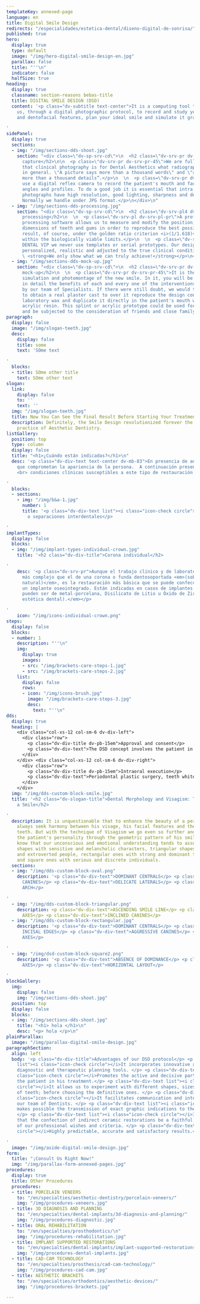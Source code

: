 ```yaml
---
templateKey: annexed-page
language: en
title: Digital Smile Design
redirects: "/especialidades/estetica-dental/diseno-digital-de-sonrisa/"
published: true
hero:
  display: true
  type: default
  image: "/img/hero-digital-smile-design-en.jpg"
  parallax: false
  title: "''\n"
  indicator: false
  halfSize: true
heading:
  display: true
  classname: section-reasons bebas-title
  title: DIGITAL SMILE DESIGN (DSD)
  content: '<p class="dv-subtitle text-center">It is a computing tool that allows
    us, through a digital photographic protocol, to record and study your proportions
    and dentofacial features, plan your ideal smile and simulate it graphically.</p>

'
sidePanel:
  display: true
  sections:
  - img: "/img/sections-dds-shoot.jpg"
    section: "<div class=\"dv-sp-srv-cd\">\n  <h2 class=\"dv-srv-pr dv-srv-pr-45\">Images
      capture</h2>\n\n  <p class=\"dv-srv-pr dv-srv-pr-45\">We are fully convinced
      that clinical photography is for Dental Aesthetics what radiography is for Dentistry
      in general. \"A picture says more than a thousand words\" and \"a picture shows
      more than a thousand details”.</p>\n  \n  <p class=\"dv-srv-pr dv-srv-pr-45\">We
      use a digital reflex camera to record the patient's mouth and face from various
      angles and profiles. To do a good job it is essential that intra and extraoral
      photographs have high resolution, good lighting, sharpness and depth of field.
      Normally we handle under JPG format.</p>\n</div>\n"
  - img: "/img/sections-dds-processing.jpg"
    section: "<div class=\"dv-sp-srv-cd\">\n  <h2 class=\"dv-srv-pl4 dv-pb-15em\">Computer
      processing</h2>\n  \n  <p class=\"dv-srv-pl dv-srv-pl-pr\">A professional image
      processing software allows us to measure and modify the position, shape and
      dimensions of teeth and gums in order to reproduce the best possible aesthetic
      result, of course, under the golden ratio criterion <i>(1/1.618)</i> and always
      within the biologically viable limits.</p>\n  \n  <p class=\"dv-srv-pl dv-srv-pl-pr\">In
      DENTAL VIP we never use templates or serial prototypes. Our designs are completely
      personalized, realistic and adjusted to the true clinical condition of the person.
      \ <strong>We only show what we can truly achieve!</strong></p>\n</div>\n"
  - img: "/img/sections-dds-mock-up.jpg"
    section: "<div class=\"dv-sp-srv-cd\">\n  <h2 class=\"dv-srv-pr dv-srv-pr-45\">Digital
      mock-up</h2>\n  \n  <p class=\"dv-srv-pr dv-srv-pr-45\">It is the final projection,
      simulation and photomontage of the new smile. In it, you will be able to appreciate
      in detail the benefits of each and every one of the interventions suggested
      by our team of Specialists. If there were still doubt, we would then proceed
      to obtain a real plaster cast to over it reproduce the design contemplated in
      laboratory wax and duplicate it directly in the patient's mouth with a special
      acrylic resin. This splint or acrylic prototype could be used for up to a week
      and be subjected to the consideration of friends and close family.</p>\n</div>\n"
paragraph:
  display: false
  image: "/img/slogan-teeth.jpg"
  desc:
    display: false
    title: some
    text: 'SOme text

'
  blocks:
  - title: SOme other title
    text: SOme other text
slogan:
  link:
    display: false
    to: ''
    text: ''
  img: "/img/slogan-teeth.jpg"
  title: Now You Can See the Final Result Before Starting Your Treatment!
  description: Definitely, the Smile Design revolutionized forever the study and clinical
    practice of Aesthetic Dentistry.
listGallery:
  position: top
  type: column
  display: false
  title: "<h1>¿Cuándo están indicadas?</h1>\n"
  desc: '<p class="dv-div-text text-center dv-mb-83">En presencia de anomalías estéticas
    que comprometan la apariencia de la persona.  A continuación presentamos diversas
    <br> condiciones clínicas susceptibles a este tipo de restauración dental:</p>

'
  blocks:
  - sections:
    - img: "/img/b&a-1.jpg"
      number: 1
      title: '<p class="dv-div-text list"><i class="icon-check circle"></i>Diastemas
        o separaciones interdentales</p>

'
implantTypes:
  display: false
  blocks:
  - img: "/img/implant-types-individual-crown.jpg"
    title: '<h2 class="dv-div-title">Corona individual</h2>

'
    desc: '<p class="dv-srv-pr">Aunque el trabajo clínico y de laboratorio es mucho
      más complejo que el de una corona o funda dentosoportada <em>(sobre un diente
      natural)</em>, es la restauración más básica que se puede confeccionar sobre
      un implante oseointegrado. Están indicadas en casos de implantes unitarios y
      pueden ser de metal-porcelana, Disilicato de Litio u Óxido de Zirconio <em>(alta
      estética dental).</em></p>

'
    icon: "/img/icons-individual-crown.png"
steps:
  display: false
  blocks:
  - number: 1
    description: "''\n"
    img:
      display: true
      images:
      - src: "/img/brackets-care-steps-1.jpg"
      - src: "/img/brackets-care-steps-2.jpg"
    list:
      display: false
      rows:
      - icon: "/img/icons-brush.jpg"
        image: "/img/brackets-care-steps-3.jpg"
        desc:
          text: "''\n"
dds:
  display: true
  heading: |
    <div class="col-xs-12 col-sm-6 dv-div-left">
      <div class="row">
        <p class="dv-div-title dv-pb-15em">Approval and consent</p>
        <p class="dv-div-text">The DSD concept involves the patient in the transformation process of his own smile, making him a co-designer of the treatment and allowing him to express his expectations to the work team, to finally achieve his absolute compliance and authorization for the clinical procedure.</p>
      </div>
    </div> <div class="col-xs-12 col-sm-6 dv-div-right">
      <div class="row">
        <p class="dv-div-title dv-pb-15em">Intraoral execution</p>
        <p class="dv-div-text">Periodontal plastic surgery, teeth whitening, cosmetic contouring, adhesive restorations, veneers and total-ceramic crowns are the most common clinical interventions in a Smile Design. Usually, the participation of two or more Specialist Dentists is necessary.</p>
      </div>
    </div>
  img: "/img/dds-custom-block-smile.jpg"
  title: '<h2 class="dv-slogan-title">Dental Morphology and Visagism: The Art of Customizing
    a Smile</h2>

'
  description: It is unquestionable that to enhance the beauty of a person we must
    always seek harmony between his visage, his facial features and the shape of his
    teeth. But with the technique of Visagism we go even so further and seek to project
    the patient's personality through the geometric pattern of his smile. Today we
    know that our unconscious and emotional understanding tends to associate oval
    shapes with sensitive and melancholic characters, triangular shapes with dynamic
    and extroverted people, rectangular ones with strong and dominant temperaments
    and square ones with serious and discrete individuals.
  sections:
  - img: "/img/dds-custom-block-oval.png"
    description: '<p class="dv-div-text">DOMINANT CENTRALS</p> <p class="dv-div-text">ROUNDED
      CANINES</p> <p class="dv-div-text">DELICATE LATERALS</p> <p class="dv-div-text">ROUNDED
      ARCH</p>

'
  - img: "/img/dds-custom-block-triangular.png"
    description: <p class="dv-div-text">ASCENDING SMILE LINE</p> <p class="dv-div-text">CONVERGENT
      AXES</p> <p class="dv-div-text">INCLINED CANINES</p>
  - img: "/img/dds-custom-block-rectangular.jpg"
    description: '<p class="dv-div-text">DOMINANT CENTRALS</p> <p class="dv-div-text">FLAT
      INCISAL EDGES</p> <p class="dv-div-text">AGGRESSIVE CANINES</p> <p class="dv-div-text">VERTICAL
      AXES</p>

'
  - img: "/img/dsd-custom-block-square2.png"
    description: '<p class="dv-div-text">ABSENCE OF DOMINANCE</p> <p class="dv-div-text">DIVERGENT
      AXES</p> <p class="dv-div-text">HORIZONTAL LAYOUT</p>

'
blockGallery:
  img:
    display: false
    img: "/img/sections-dds-shoot.jpg"
  position: top
  display: false
  blocks:
  - img: "/img/sections-dds-shoot.jpg"
    title: "<h1> hola </h1>\n"
    desc: "<p> hola </p>\n"
plainParallax:
  image: "/img/parallax-digital-smile-design.jpg"
paragraphSection:
  align: left
  body: '<p class="dv-div-title">Advantages of our DSD protocol</p> <p class="dv-div-text
    list"><i class="icon-check circle"></i>It incorporates innovative and invaluable
    diagnostic and therapeutic planning tools. </p> <p class="dv-div-text list"><i
    class="icon-check circle"></i>Promotes the active and decisive participation of
    the patient in his treatment.</p> <p class="dv-div-text list"><i class="icon-check
    circle"></i>It allows us to experiment with different shapes, sizes and colors
    of teeth; before choosing the definitive ones. </p> <p class="dv-div-text list"><i
    class="icon-check circle"></i>It facilitates communication and interaction between
    our team of Dentists. </p> <p class="dv-div-text list"><i class="icon-check circle"></i>It
    makes possible the transmission of exact graphic indications to the dental technician.
    </p> <p class="dv-div-text list"><i class="icon-check circle"></i>It guarantees
    that the confection of indirect ceramic restorations be a faithful reflection
    of our professional wishes and criteria. </p> <p class="dv-div-text list"><i class="icon-check
    circle"></i>Highly predictable, accurate and satisfactory results.</p>

'
  image: "/img/aside-digital-smile-design.jpg"
form:
  title: "¡Consult Us Right Now!"
  img: "/img/parallax-form-annexed-pages.jpg"
procedures:
  display: true
  title: Other Procedures
  procedures:
  - title: PORCELAIN VENEERS
    to: "/en/specialties/aesthetic-dentistry/porcelain-veneers/"
    img: "/img/procedures-veneers.jpg"
  - title: 3D DIAGNOSIS AND PLANNING
    to: "/en/specialties/dental-implants/3d-diagnosis-and-planning/"
    img: "/img/procedures-diagnostic.jpg"
  - title: ORAL REHABILITATION
    to: "/en/specialties/prosthodontics/\n"
    img: "/img/procedures-rehabilitation.jpg"
  - title: IMPLANT SUPPORTED RESTORATIONS
    to: "/en/specialties/dental-implants/implant-supported-restorations/"
    img: "/img/procedures-dental-implants.jpg"
  - title: CAD-CAM TECHNOLOGY
    to: "/en/specialties/prosthesis/cad-cam-technology/"
    img: "/img/procedures-cad-cam.jpg"
  - title: AESTHETIC BRACKETS
    to: "/en/specialties/orthodontics/aesthetic-devices/"
    img: "/img/procedures-brackets.jpg"

---
```

